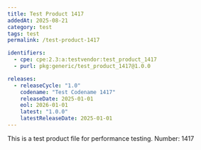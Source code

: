 ```yaml
---
title: Test Product 1417
addedAt: 2025-08-21
category: test
tags: test
permalink: /test-product-1417

identifiers:
  - cpe: cpe:2.3:a:testvendor:test_product_1417
  - purl: pkg:generic/test_product_1417@1.0.0

releases:
  - releaseCycle: "1.0"
    codename: "Test Codename 1417"
    releaseDate: 2025-01-01
    eol: 2026-01-01
    latest: "1.0.0"
    latestReleaseDate: 2025-01-01
---
```


This is a test product file for performance testing. Number: 1417
